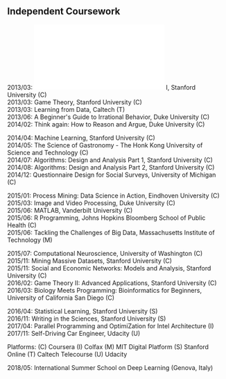 ## Independent Coursework

2013/03: ![Cryptography](Coursera/201303%20crypto.pdf) I, Stanford University (C)  
2013/03: Game Theory, Stanford University (C)  
2013/03: Learning from Data, Caltech (T)  
2013/06: A Beginner's Guide to Irrational Behavior, Duke University (C)  
2014/02: Think again: How to Reason and Argue, Duke University (C)  

2014/04: Machine Learning, Stanford University (C)    
2014/05: The Science of Gastronomy - The Honk Kong University of Science and Technology (C)  
2014/07: Algorithms: Design and Analysis Part 1, Stanford University (C)  
2014/08: Algorithms: Design and Analysis Part 2, Stanford University (C)  
2014/12: Questionnaire Design for Social Surveys, University of Michigan (C)  

2015/01: Process Mining: Data Science in Action, Eindhoven University (C)  
2015/03: Image and Video Processing, Duke University (C)  
2015/06: MATLAB, Vanderbilt University (C)  
2015/06: R Programming, Johns Hopkins Bloomberg School of Public Health (C)  
2015/06: Tackling the Challenges of Big Data, Massachusetts Institute of Technology (M)  

2015/07: Computational Neuroscience, University of Washington (C)  
2015/11: Mining Massive Datasets, Stanford University (C)  
2015/11: Social and Economic Networks: Models and Analysis, Stanford University (C)  
2016/02: Game Theory II: Advanced Applications, Stanford University (C)  
2016/03: Biology Meets Programming: Bioinformatics for Beginners, University of California San Diego (C)  

2016/04: Statistical Learning, Stanford University (S)  
2016/11: Writing in the Sciences, Stanford University (S)  
2017/04: Parallel Programming and OptimiZation for Intel Architecture (I)  
2017/11: Self-Driving Car Engineer, Udacity (U)  


Platforms:
(C)  Coursera
(I) Colfax
(M) MIT Digital Platform
(S) Stanford Online
(T) Caltech Telecourse
(U) Udacity

2018/05: International Summer School on Deep Learning (Genova, Italy)
